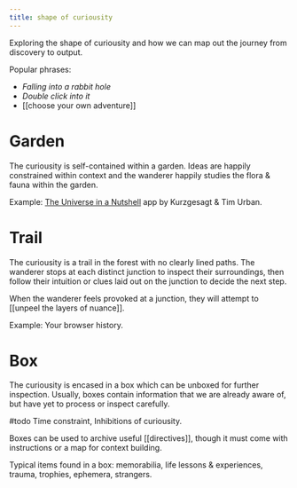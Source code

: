 ```yaml
---
title: shape of curiousity
---
```


Exploring the shape of curiousity and how we can map out the journey from discovery to output.

Popular phrases:
- *Falling into a rabbit hole*
- *Double click into it*
- [[choose your own adventure]]

# Garden

The curiousity is self-contained within a garden. Ideas are happily constrained within context and the wanderer happily studies the flora & fauna within the garden.

Example: [The Universe in a Nutshell](https://shop-us.kurzgesagt.org/products/universe-in-a-nutshell-app) app by Kurzgesagt & Tim Urban.

# Trail

The curiousity is a trail in the forest with no clearly lined paths. The wanderer stops at each distinct junction to inspect their surroundings, then follow their intuition or clues laid out on the junction to decide the next step.

When the wanderer feels provoked at a junction, they will attempt to [[unpeel the layers of nuance]].

Example: Your browser history.

# Box

The curiousity is encased in a box which can be unboxed for further inspection. Usually, boxes contain information that we are already aware of, but have yet to process or inspect carefully. 

#todo Time constraint, Inhibitions of curiousity.

Boxes can be used to archive useful [[directives]], though it must come with instructions or a map for context building.

Typical items found in a box: memorabilia, life lessons & experiences, trauma, trophies, ephemera, strangers.